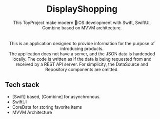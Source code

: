 <h1 align="center">DisplayShopping</h1>

<p align="center">  
 This ToyProject make modern iOS development with Swift, SwiftUI, Combine based on MVVM architecture.
</br>
</br>

</br>
This is an application designed to provide information for the purpose of introducing products.
</br>
The application does not have a server, and the JSON data is hardcoded locally. The code is written as if the data is being requested from and received by a REST API server. For simplicity, the DataSource and Repository components are omitted.
</br>

## Tech stack
- [Swift] based, [Combine]  for asynchronous.
- SwiftUI
- CoreData for storing favorite items
- MVVM Architecture

